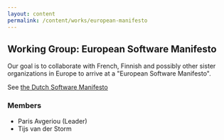 ```yaml
---
layout: content
permalink: /content/works/european-manifesto
---
```


## Working Group: European Software Manifesto

Our goal is to collaborate with French, Finnish and possibly other sister organizations in Europe to arrive at a "European Software Manifesto".

See [the Dutch Software Manifesto](/contents/manifesto)

### Members

* Paris Avgeriou (Leader)
* Tijs van der Storm

